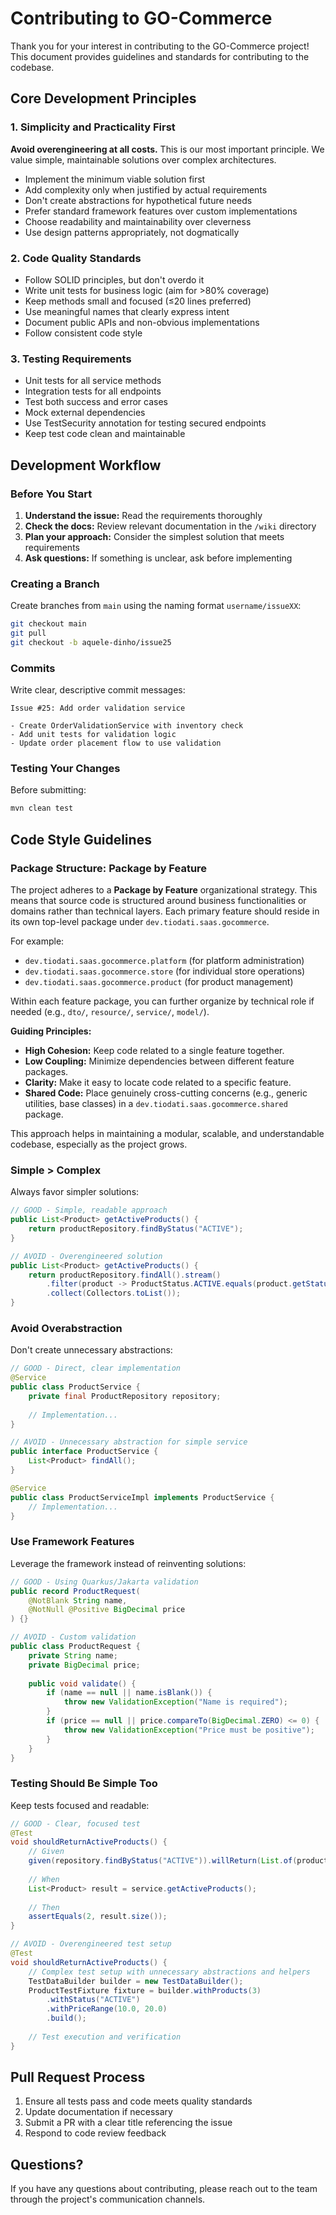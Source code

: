 # Contributing to GO-Commerce

Thank you for your interest in contributing to the GO-Commerce project! This document provides guidelines and standards for contributing to the codebase.

## Core Development Principles

### 1. Simplicity and Practicality First

**Avoid overengineering at all costs.** This is our most important principle. We value simple, maintainable solutions over complex architectures.

- Implement the minimum viable solution first
- Add complexity only when justified by actual requirements
- Don't create abstractions for hypothetical future needs
- Prefer standard framework features over custom implementations
- Choose readability and maintainability over cleverness
- Use design patterns appropriately, not dogmatically

### 2. Code Quality Standards

- Follow SOLID principles, but don't overdo it
- Write unit tests for business logic (aim for >80% coverage)
- Keep methods small and focused (≤20 lines preferred)
- Use meaningful names that clearly express intent
- Document public APIs and non-obvious implementations
- Follow consistent code style

### 3. Testing Requirements

- Unit tests for all service methods
- Integration tests for all endpoints
- Test both success and error cases
- Mock external dependencies
- Use TestSecurity annotation for testing secured endpoints
- Keep test code clean and maintainable

## Development Workflow

### Before You Start

1. **Understand the issue:** Read the requirements thoroughly
2. **Check the docs:** Review relevant documentation in the `/wiki` directory
3. **Plan your approach:** Consider the simplest solution that meets requirements
4. **Ask questions:** If something is unclear, ask before implementing

### Creating a Branch

Create branches from `main` using the naming format `username/issueXX`:

```bash
git checkout main
git pull
git checkout -b aquele-dinho/issue25
```

### Commits

Write clear, descriptive commit messages:

```
Issue #25: Add order validation service

- Create OrderValidationService with inventory check 
- Add unit tests for validation logic
- Update order placement flow to use validation
```

### Testing Your Changes

Before submitting:

```bash
mvn clean test
```

## Code Style Guidelines

### Package Structure: Package by Feature

The project adheres to a **Package by Feature** organizational strategy. This means that source code is structured around business functionalities or domains rather than technical layers. Each primary feature should reside in its own top-level package under `dev.tiodati.saas.gocommerce`.

For example:
- `dev.tiodati.saas.gocommerce.platform` (for platform administration)
- `dev.tiodati.saas.gocommerce.store` (for individual store operations)
- `dev.tiodati.saas.gocommerce.product` (for product management)

Within each feature package, you can further organize by technical role if needed (e.g., `dto/`, `resource/`, `service/`, `model/`).

**Guiding Principles:**
- **High Cohesion:** Keep code related to a single feature together.
- **Low Coupling:** Minimize dependencies between different feature packages.
- **Clarity:** Make it easy to locate code related to a specific feature.
- **Shared Code:** Place genuinely cross-cutting concerns (e.g., generic utilities, base classes) in a `dev.tiodati.saas.gocommerce.shared` package.

This approach helps in maintaining a modular, scalable, and understandable codebase, especially as the project grows.

### Simple > Complex

Always favor simpler solutions:

```java
// GOOD - Simple, readable approach
public List<Product> getActiveProducts() {
    return productRepository.findByStatus("ACTIVE");
}

// AVOID - Overengineered solution
public List<Product> getActiveProducts() {
    return productRepository.findAll().stream()
        .filter(product -> ProductStatus.ACTIVE.equals(product.getStatus()))
        .collect(Collectors.toList());
}
```

### Avoid Overabstraction

Don't create unnecessary abstractions:

```java
// GOOD - Direct, clear implementation
@Service
public class ProductService {
    private final ProductRepository repository;
    
    // Implementation...
}

// AVOID - Unnecessary abstraction for simple service
public interface ProductService {
    List<Product> findAll();
}

@Service
public class ProductServiceImpl implements ProductService {
    // Implementation...
}
```

### Use Framework Features

Leverage the framework instead of reinventing solutions:

```java
// GOOD - Using Quarkus/Jakarta validation
public record ProductRequest(
    @NotBlank String name,
    @NotNull @Positive BigDecimal price
) {}

// AVOID - Custom validation
public class ProductRequest {
    private String name;
    private BigDecimal price;
    
    public void validate() {
        if (name == null || name.isBlank()) {
            throw new ValidationException("Name is required");
        }
        if (price == null || price.compareTo(BigDecimal.ZERO) <= 0) {
            throw new ValidationException("Price must be positive");
        }
    }
}
```

### Testing Should Be Simple Too

Keep tests focused and readable:

```java
// GOOD - Clear, focused test
@Test
void shouldReturnActiveProducts() {
    // Given
    given(repository.findByStatus("ACTIVE")).willReturn(List.of(product1, product2));
    
    // When
    List<Product> result = service.getActiveProducts();
    
    // Then
    assertEquals(2, result.size());
}

// AVOID - Overengineered test setup
@Test
void shouldReturnActiveProducts() {
    // Complex test setup with unnecessary abstractions and helpers
    TestDataBuilder builder = new TestDataBuilder();
    ProductTestFixture fixture = builder.withProducts(3)
        .withStatus("ACTIVE")
        .withPriceRange(10.0, 20.0)
        .build();
        
    // Test execution and verification
}
```

## Pull Request Process

1. Ensure all tests pass and code meets quality standards
2. Update documentation if necessary
3. Submit a PR with a clear title referencing the issue
4. Respond to code review feedback

## Questions?

If you have any questions about contributing, please reach out to the team through the project's communication channels.